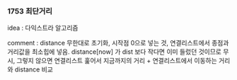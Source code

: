 ### 1753 최단거리

idea : 다익스트라 알고리즘

comment : distance 무한대로 초기화, 시작점 0으로 넣는 것, 연결리스트에서 종점과 거리값을 최소힙에 넣음. distance[now] 가 dist 보다 작다면 이미 들렀던 것이므로 무시, 그렇지 않으면 연결리스트 훑어서 지금까지의 거리 + 연결리스트에서 이동하는 거리 와 distance 비교
